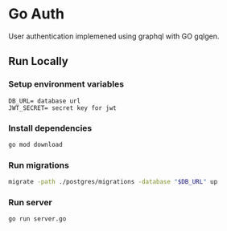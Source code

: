 # Go Auth

User authentication implemened using graphql with GO gqlgen.

## Run Locally

### Setup environment variables

```
DB_URL= database url
JWT_SECRET= secret key for jwt
```

### Install dependencies

```bash
go mod download
```

### Run migrations

```bash
migrate -path ./postgres/migrations -database "$DB_URL" up
```

### Run server

```bash
go run server.go
```